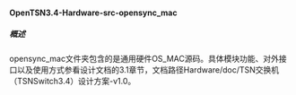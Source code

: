 #### OpenTSN3.4-Hardware-src-opensync_mac

##### 概述
opensync_mac文件夹包含的是通用硬件OS_MAC源码。具体模块功能、对外接口以及使用方式参看设计文档的3.1章节，文档路径Hardware/doc/TSN交换机（TSNSwitch3.4）设计方案-v1.0。

      
 
